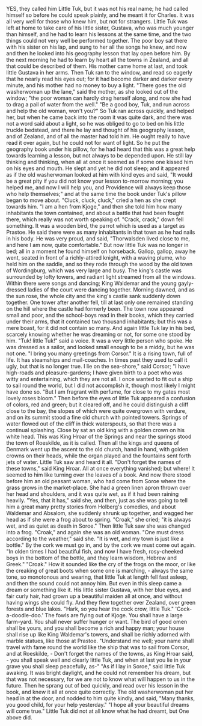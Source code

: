 YES, they called him Little Tuk, but it was not his real name; he had called himself so before he could speak plainly, and he meant it for Charles.
It was all very well for those who knew him, but not for strangers.
Little Tuk was left at home to take care of his little sister, Gustava, who was much younger than himself, and he had to learn his lessons at the same time, and the two things could not very well be performed together.
The poor boy sat there with his sister on his lap, and sung to her all the songs he knew, and now and then he looked into his geography lesson that lay open before him.
By the next morning he had to learn by heart all the towns in Zealand, and all that could be described of them.
His mother came home at last, and took little Gustava in her arms.
Then Tuk ran to the window, and read so eagerly that he nearly read his eyes out; for it had become darker and darker every minute, and his mother had no money to buy a light.
"There goes the old washerwoman up the lane," said the mother, as she looked out of the window; "the poor woman can hardly drag herself along, and now she had to drag a pail of water from the well."
"Be a good boy, Tuk, and run across and help the old woman, won't you?"
So Tuk ran across quickly, and helped her, but when he came back into the room it was quite dark, and there was not a word said about a light, so he was obliged to go to bed on his little truckle bedstead, and there he lay and thought of his geography lesson, and of Zealand, and of all the master had told him.
He ought really to have read it over again, but he could not for want of light.
So he put the geography book under his pillow, for he had heard that this was a great help towards learning a lesson, but not always to be depended upon.
He still lay thinking and thinking, when all at once it seemed as if some one kissed him on his eyes and mouth.
He slept and yet he did not sleep; and it appeared as if the old washerwoman looked at him with kind eyes and said, "It would be a great pity if you did not know your lesson to-morrow morning; you helped me, and now I will help you, and Providence will always keep those who help themselves;" and at the same time the book under Tuk's pillow began to move about.
"Cluck, cluck, cluck," cried a hen as she crept towards him.
"I am a hen from Kjoge," and then she told him how many inhabitants the town contained, and about a battle that had been fought there, which really was not worth speaking of.
"Crack, crack," down fell something.
It was a wooden bird, the parrot which is used as a target as Prastoe.
He said there were as many inhabitants in that town as he had nails in his body.
He was very proud, and said, "Thorwalsden lived close to me, and here I am now, quite comfortable."
But now little Tuk was no longer in bed; all in a moment he found himself on horseback.
Gallop, gallop, away he went, seated in front of a richly-attired knight, with a waving plume, who held him on the saddle, and so they rode through the wood by the old town of Wordingburg, which was very large and busy.
The king's castle was surrounded by lofty towers, and radiant light streamed from all the windows.
Within there were songs and dancing; King Waldemar and the young gayly-dressed ladies of the court were dancing together.
Morning dawned, and as the sun rose, the whole city and the king's castle sank suddenly down together.
One tower after another fell, till at last only one remained standing on the hill where the castle had formerly been.
The town now appeared small and poor, and the school-boys read in their books, which they carried under their arms, that it contained two thousand inhabitants; but this was a mere boast, for it did not contain so many.
And again little Tuk lay in his bed, scarcely knowing whether he was dreaming or not, for some one stood by him.
"Tuk! little Tuk!" said a voice.
It was a very little person who spoke.
He was dressed as a sailor, and looked small enough to be a middy, but he was not one.
"I bring you many greetings from Corsor."
It is a rising town, full of life.
It has steamships and mail-coaches.
In times past they used to call it ugly, but that is no longer true.
I lie on the sea-shore," said Corsor; "I have high-roads and pleasure-gardens; I have given birth to a poet who was witty and entertaining, which they are not all.
I once wanted to fit out a ship to sail round the world, but I did not accomplish it, though most likely I might have done so.
"But I am fragrant with perfume, for close to my gates most lovely roses bloom."
Then before the eyes of little Tuk appeared a confusion of colors, red and green; but it cleared off, and he could distinguish a cliff close to the bay, the slopes of which were quite overgrown with verdure, and on its summit stood a fine old church with pointed towers.
Springs of water flowed out of the cliff in thick waterspouts, so that there was a continual splashing.
Close by sat an old king with a golden crown on his white head.
This was King Hroar of the Springs and near the springs stood the town of Roeskilde, as it is called.
Then all the kings and queens of Denmark went up the ascent to the old church, hand in hand, with golden crowns on their heads, while the organ played and the fountains sent forth jets of water.
Little Tuk saw and heard it all.
"Don't forget the names of these towns," said King Hroar.
All at once everything vanished; but where!
It seemed to him like turning over the leaves of a book.
And now there stood before him an old peasant woman, who had come from Soroe where the grass grows in the market-place.
She had a green linen apron thrown over her head and shoulders, and it was quite wet, as if it had been raining heavily.
"Yes, that it has," said she, and then, just as she was going to tell him a great many pretty stories from Holberg's comedies, and about Waldemar and Absalom, she suddenly shrunk up together, and wagged her head as if she were a frog about to spring.
"Croak," she cried; "it is always wet, and as quiet as death in Soroe."
Then little Tuk saw she was changed into a frog.
"Croak," and again she was an old woman.
"One must dress according to the weather," said she.
"It is wet, and my town is just like a bottle."
By the cork we must go in, and by the cork we must come out again.
"In olden times I had beautiful fish, and now I have fresh, rosy-cheeked boys in the bottom of the bottle, and they learn wisdom, Hebrew and Greek."
"Croak."
How it sounded like the cry of the frogs on the moor, or like the creaking of great boots when some one is marching, - always the same tone, so monotonous and wearing, that little Tuk at length fell fast asleep, and then the sound could not annoy him.
But even in this sleep came a dream or something like it.
His little sister Gustava, with her blue eyes, and fair curly hair, had grown up a beautiful maiden all at once, and without having wings she could fly.
And they flew together over Zealand, over green forests and blue lakes.
"Hark, so you hear the cock crow, little Tuk."
'Cock-a-doodle-doo.'
The fowls are flying out of Kjoge.
You shall have a large farm-yard.
You shall never suffer hunger or want.
The bird of good omen shall be yours, and you shall become a rich and happy man; your house shall rise up like King Waldemar's towers, and shall be richly adorned with marble statues, like those at Prastoe.
"Understand me well; your name shall travel with fame round the world like the ship that was to sail from Corsor, and at Roeskilde, - Don't forget the names of the towns, as King Hroar said, - you shall speak well and clearly little Tuk, and when at last you lie in your grave you shall sleep peacefully, as-" "As if I lay in Soroe," said little Tuk awaking.
It was bright daylight, and he could not remember his dream, but that was not necessary, for we are not to know what will happen to us in the future.
Then he sprang out of bed quickly, and read over his lesson in the book, and knew it all at once quite correctly.
The old washerwoman put her head in at the door, and nodded to him quite kindly, and said, "Many thanks, you good child, for your help yesterday."
"I hope all your beautiful dreams will come true."
Little Tuk did not at all know what he had dreamt, but One above did.

